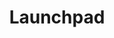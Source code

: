 ---
title: Launchpad
layout: page
nav_order: 1
parent: iMMERSE
grand_parent: Shader Repositories
---